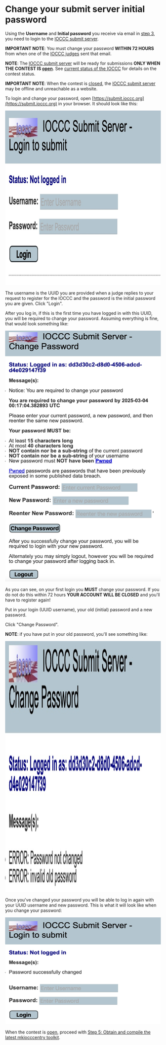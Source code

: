 # Change your submit server initial password

Using the **Username** and **Initial password** you receive via
email in [step 3](../quick-start.html#step_3), you need to login to the [IOCCC submit
server](https://submit.ioccc.org).

**IMPORTANT NOTE**: You must change your password **WITHIN 72 HOURS**
from when one of the [IOCCC judges](../judges.html) sent that email.

**NOTE**: The [IOCCC submit server](https://submit.ioccc.org) will be ready
for submissions **ONLY WHEN THE CONTEST IS [open](../faq.html#open)**.  See
[current status of the IOCCC](../status.html) for details on the contest status.

**IMPORTANT NOTE**: When the contest is [closed](../faq.html#closed), the
[IOCCC submit server](https://submit.ioccc.org)
may be offline and unreachable as a website.

To login and change your password, open [https://submit.ioccc.org](https://submit.ioccc.org)
in your browser.  It should look like this:

<img src="../png/submit.login.png"
 alt="submit server login screen"
 width=710 height=562>

The username is the UUID you are provided when a judge replies to your request
to register for the IOCCC and the password is the initial password you are
given. Click "Login".

After you log in, if this is the first time you have logged in with this UUID,
you will be required to change your password. Assuming everything is fine, that
would look something like:

<img src="../png/submit.first-login.png"
 alt="submit server password change required"
 width=710 height=808>

As you can see, on your first login you **MUST** change your password. If you do
not do this within 72 hours **YOUR ACCOUNT WILL BE CLOSED** and you'll have to
register again!

Put in your login (UUID username), your old (initial) password and a new password.

Click "Change Password".

**NOTE**: if you have put in your old password, you'll see something like:

<img src="../png/submit.invalid-passwd.png"
 alt="submit server password change error"
 width=710 height=808>

Once you've changed your password you will be able to log in again with your UUID
username and new password. This is what it will look like when you change your
password:

<img src="../png/submit.passwd-changed.png"
 alt="submit server password changed"
 width=710 height=344>

When the contest is [open](../faq.html#open), proceed with
[Step 5: Obtain and compile the latest mkiocccentry toolkit](../quick-start.html#step_5).


<!--

    Copyright © 1984-2024 by Landon Curt Noll. All Rights Reserved.

    You are free to share and adapt this file under the terms of this license:

        Creative Commons Attribution-ShareAlike 4.0 International (CC BY-SA 4.0)

    For more information, see:

        https://creativecommons.org/licenses/by-sa/4.0/

-->
